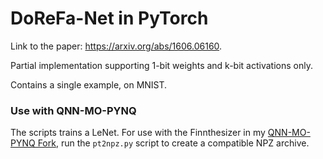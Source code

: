 

# DoReFa-Net in PyTorch

Link to the paper: https://arxiv.org/abs/1606.06160.

Partial implementation supporting 1-bit weights and k-bit activations only.

Contains a single example, on MNIST.



### Use with QNN-MO-PYNQ

The scripts trains a LeNet. For use with the Finnthesizer in my [QNN-MO-PYNQ Fork](https://github.com/mohdumar644/QNN-MO-PYNQ), run the ``pt2npz.py`` script to create a compatible NPZ archive.

 
